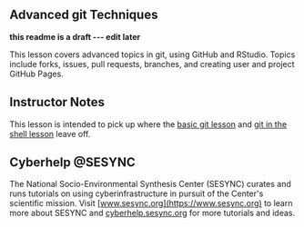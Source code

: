 ## Advanced git Techniques

**this readme is a draft --- edit later**

This lesson covers advanced topics in git, using GitHub and RStudio. 
Topics include forks, issues, pull requests, branches, and creating user and project GitHub Pages.

## Instructor Notes

This lesson is intended to pick up where the [basic git lesson](https://cyberhelp.sesync.org/basic-git-lesson) 
and [git in the shell lesson](https://cyberhelp.sesync.org/git-in-the-shell-lesson) leave off.

## Cyberhelp @SESYNC

The National Socio-Environmental Synthesis Center (SESYNC) curates and runs
tutorials on using cyberinfrastructure in pursuit of the Center's scientific
mission. Visit [www.sesync.org](https://www.sesync.org) to learn more about
SESYNC and [cyberhelp.sesync.org](https://cyberhelp.sesync.org) for more
tutorials and ideas.
